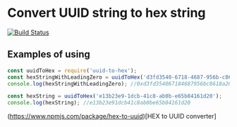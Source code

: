 # Convert UUID string to hex string

[![Build Status](https://travis-ci.org/DeRain/uuid-to-hex.svg?branch=master)](https://travis-ci.org/DeRain/uuid-to-hex)

## Examples of using

```javascript
const uuidToHex = require('uuid-to-hex');
const hexStringWithLeadingZero = uuidToHex('d3fd3540-6718-4687-956b-c8618a26e335', true);
console.log(hexStringWithLeadingZero); //0xd3fd354067184687956bc8618a26e335

const hexString = uuidToHex('e13b23e9-1dcb-41c8-ab0b-e65b84161d20');
console.log(hexString); //e13b23e91dcb41c8ab0be65b84161d20
```
(https://www.npmjs.com/package/hex-to-uuid)[HEX to UUID converter]
